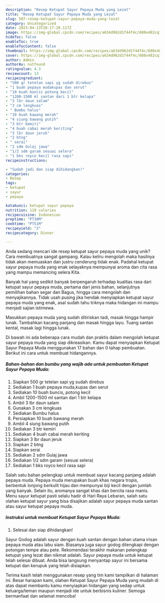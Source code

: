 ```yaml
---
description: "Resep Ketupat Sayur Pepaya Muda yang Lezat"
title: "Resep Ketupat Sayur Pepaya Muda yang Lezat"
slug: 507-resep-ketupat-sayur-pepaya-muda-yang-lezat
category: Uncategorized
date: 2023-04-13T20:17:20.117Z
image: https://img-global.cpcdn.com/recipes/a634d962d1f44f4c/680x482cq70/ketupat-sayur-pepaya-muda-foto-resep-utama.jpg
hideToc: false
enableToc: true
enableTocContent: false
thumbnail: https://img-global.cpcdn.com/recipes/a634d962d1f44f4c/680x482cq70/ketupat-sayur-pepaya-muda-foto-resep-utama.jpg
cover: https://img-global.cpcdn.com/recipes/a634d962d1f44f4c/680x482cq70/ketupat-sayur-pepaya-muda-foto-resep-utama.jpg
author: Admin
authorAv: notfound
ratingvalue: 4.3
reviewcount: 13
recipeingredient:
- "500 gr tetelan sapi yg sudah direbus"
- "1 buah pepaya mudakupas dan serut"
- "10 buah buncis potong kecil"
- "1200-1500 ml santan dari 1 btr kelapa"
- "3 lbr daun salam"
- "3 cm lengkuas"
- " Bumbu halus"
- "10 buah bawang merah"
- "4 siung bawang putih"
- "3 btr kemiri"
- "4 buah cabai merah keriting"
- "3 lbr daun jeruk"
- "2 btng"
- " serai"
- "2 sdm Gulaj jawa"
- "1/2 sdm garam sesuai selera"
- "1 bks royco kecil rasa sapi"
recipeinstructions:

- "Sudah jadi dan siap dihidangkan!"
categories:
- Resep
tags:
- ketupat
- sayur
- pepaya

katakunci: ketupat sayur pepaya 
nutrition: 119 calories
recipecuisine: Indonesian
preptime: "PT30M"
cooktime: "PT51M"
recipeyield: "3"
recipecategory: Dinner

---
```





Anda sedang mencari ide resep ketupat sayur pepaya muda yang unik? Cara membuatnya sangat gampang. Kalau keliru mengolah maka hasilnya tidak akan memuaskan dan justru cenderung tidak enak. Padahal ketupat sayur pepaya muda yang enak selayaknya mempunyai aroma dan cita rasa yang mampu memancing selera Kita.





Banyak hal yang sedikit banyak berpengaruh terhadap kualitas rasa dari ketupat sayur pepaya muda, pertama dari jenis bahan, selanjutnya pemilihan bahan segar dan Bagus, hingga cara mengolah dan menyajikannya. Tidak usah pusing jika hendak menyiapkan ketupat sayur pepaya muda yang enak,      asal sudah tahu triknya maka hidangan ini mampu menjadi sajian istimewa.














Masukkan pepaya muda yang sudah ditiriskan tadi, masak hingga hampir lunak. Tambahkan kacang panjang dan masak hingga layu. Tuang santan kental, masak lagi hingga lunak.






Di bawah ini ada beberapa cara mudah dan praktis dalam mengolah ketupat sayur pepaya muda yang siap dikreasikan. Kamu dapat menyiapkan Ketupat Sayur Pepaya Muda menggunakan 17 bahan dan 0 tahap pembuatan. Berikut ini cara untuk membuat hidangannya.

<!--inarticleads1-->

##### Bahan-bahan dan bumbu yang wajib ada untuk pembuatan Ketupat Sayur Pepaya Muda:

1. Siapkan 500 gr tetelan sapi yg sudah direbus
1. Sediakan 1 buah pepaya muda,kupas dan serut
1. Sediakan 10 buah buncis, potong kecil
1. Ambil 1200-1500 ml santan dari 1 btr kelapa
1. Ambil 3 lbr daun salam
1. Gunakan 3 cm lengkuas
1. Sediakan  Bumbu halus
1. Persiapkan 10 buah bawang merah
1. Ambil 4 siung bawang putih
1. Sediakan 3 btr kemiri
1. Sediakan 4 buah cabai merah keriting
1. Siapkan 3 lbr daun jeruk
1. Siapkan 2 btng
1. Siapkan  serai
1. Sediakan 2 sdm Gulaj jawa
1. Sediakan 1/2 sdm garam (sesuai selera)
1. Sediakan 1 bks royco kecil rasa sapi


Salah satu bahan pelengkap untuk membuat sayur kacang panjang adalah pepaya muda. Pepaya muda merupakan buah khas negara tropis, berbentuk lonjong berkulit hijau dan mempunyai biji kecil dengan jumlah yang banyak. Selain itu, aromanya sangat khas dan bercita rasa manis. Menu sayur ketupat pasti selalu hadir di Hari Raya Lebaran, salah satu olahan ketupat sayur yang bisa disajikan adalah sayur pepaya muda santan atau sayur ketupat pepaya muda. 

<!--inarticleads2-->

##### Instruksi untuk membuat Ketupat Sayur Pepaya Muda:


1. Selesai dan siap dihidangkan!

Sayur Godog adalah sayur dengan kuah santan dengan bahan utama irisan pepaya muda atau labu siam. Biasanya juga sayur godog dilengkapi dengan potongan tempe atau pete. Rekomendasi terakhir makanan pelengkap ketupat yang lezat dan nikmat adalah. Sayur pepaya muda untuk ketupat telah selesai dibuat. Anda bisa langsung menyantap sayur ini bersama ketupat dan kerupuk yang telah disiapkan. 

Terima kasih telah menggunakan resep yang tim kami tampilkan di halaman ini. Besar harapan kami, olahan Ketupat Sayur Pepaya Muda yang mudah di atas dapat membantu kamu menyiapkan hidangan yang sedap untuk keluarga/teman maupun menjadi ide untuk berbisnis kuliner. Semoga bermanfaat dan selamat mencoba!
